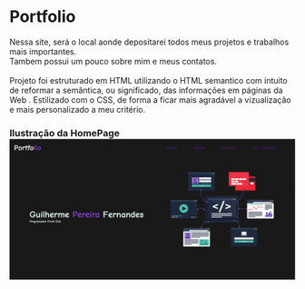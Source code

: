  # Portfolio
Nessa site, será o local aonde depositarei todos meus projetos e trabalhos mais importantes.
<br>
Tambem possui um pouco sobre mim e meus contatos.
<br>
<br>
Projeto foi estruturado em HTML utilizando o HTML semantico com intuito de reformar a semântica, ou significado, das informações em páginas da Web .
Estilizado com o CSS, de forma a ficar mais agradável a vizualização e mais personalizado a meu critério.

<h3> Ilustração da HomePage
<img src="https://github.com/GuilhermeFPereira/MeuPortfolio/blob/main/assets/tela%20inicial.PNG?raw=true">
